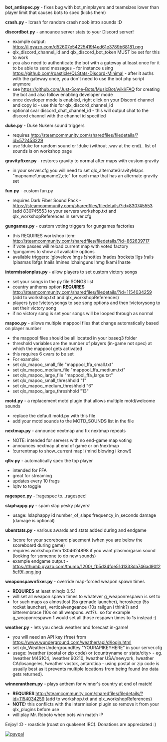 <strong>bot_antispec.py</strong> - fixes bug with bot_minplayers and teamsizes lower than player limit that causes bots to spec (kicks them)

<strong>crash.py</strong> - !crash for random crash noob intro sounds :D

<strong>discordbot.py</strong> - announce server stats to your Discord server!
- example output: https://i.gyazo.com/d52607e54225419f4ed61e3789b68181.png
- qlx_discord_channel_id and qlx_discord_bot_token MUST be set for this to work
- you also need to authenticate the bot with a gateway at least once for it to be able to send messages - for instance using https://github.com/roasticle/QLStats-Discord-Minimal - after it auths with the gateway once, you don't need to use the bot php script anymore
- see https://github.com/Just-Some-Bots/MusicBot/wiki/FAQ for creating the bot and also follow enabling developer mode
- once developer mode is enabled, right click on your Discord channel and copy id - use this for qlx_discord_channel_id
- optional cvar discord_chat_channel_id - this will output chat to the discord channel with the channel id specified

<strong>duke.py</strong> - Duke Nukem sound triggers
- requires http://steamcommunity.com/sharedfiles/filedetails/?id=572453229
- use !duke for random sound or !duke <soundname> (without .wav at the end).. list of sounds is on workshop page

<strong>gravityfixer.py</strong> - restores gravity to normal after maps with custom gravity
- in your server.cfg you will need to set qlx_alternateGravityMaps "mapname1,mapname2,etc" for each map that has an alternate gravity set 

<strong>fun.py</strong> - custom fun.py
- requires Dark Fiber Sound Pack - https://steamcommunity.com/sharedfiles/filedetails/?id=830745553 (add 830745553 to your servers workshop.txt and qlx_workshopReferences in server.cfg

<strong>gungames.py</strong> - custom voting triggers for gungames factories
- this REQUIRES workshop item: http://steamcommunity.com/sharedfiles/filedetails/?id=862639717
- if vote passes will reload current map with voted factory
- !gungames to show all available options
- available triggers: !glovelove !mgs !shotties !nades !rockets !lgs !rails !plasmas !bfgs !nails !mines !chainguns !hmg !kami !haste

<strong>intermissionplus.py</strong> - allow players to set custom victory songs
- set your songs in the py file SONGS list
- country anthems option <strong>REQUIRES</strong> http://steamcommunity.com/sharedfiles/filedetails/?id=1154034259 (add to workshop.txt and qlx_workshopReferences)
- players type !victorysongs to see song options and then !victorysong <song number> to set their victory song
- if no victory song is set your songs will be looped through as normal

<strong>mapoo.py</strong> - allows multiple mappool files that change automatically based on player number
- the mappool files should be all located in your baseq3 folder
- threshold variables are the number of players (in-game not spec) at which the mappool gets activated
- this requires 6 cvars to be set
- For example:
- set qlx_mapoo_small_file "mappool_ffa_small.txt"
- set qlx_mapoo_medium_file "mappool_ffa_medium.txt"
- set qlx_mapoo_large_file "mappool_ffa_large.txt"
- set qlx_mapoo_small_threshhold "1"
- set qlx_mapoo_medium_threshhold "6"
- set qlx_mapoo_large_threshhold "13"

<strong>motd.py</strong> - a replacement motd plugin that allows multiple motd/welcome sounds
- replace the default motd.py with this file
- add your motd sounds to the MOTD_SOUNDS list in the file

<strong>nextmap.py</strong> - announce nextmap and fix nextmap repeats
- NOTE: intended for servers with no end-game map voting
- announces nextmap at end of game or on !nextmap
- !currentmap to show..current map! (mind blowing i know!)

<strong>qltv.py</strong> - automatically spec the top player
- intended for FFA
- great for streaming
- updates every 10 frags
- !qltv to toggle

<strong>ragespec.py</strong> - !ragespec to...ragespec!

<strong>slaphappy.py</strong> - spam slap pesky players!
- usage: !slaphappy id number_of_slaps frequency_in_seconds damage (damage is optional)

<strong>uberstats.py</strong> - various awards and stats added during and endgame
- !score for your scoreboard placement (when you are below the scoreboard during game)
- requires workshop item 1304624898 if you want plasmorgasm sound (looking for someone to do new sounds)
- example endgame output - https://thumb.gyazo.com/thumb/1200/_fb5d34fde51d1333da746ad90f25cf9f-png.jpg

<strong>weaponspawnfixer.py</strong> - override map-forced weapon spawn times
- <strong>REQUIRES</strong> at least minqlx 0.5.1
- will set all weapon spawn times to whatever g_weaponrespawn is set to
- for such maps as almostlost (5s grenade launcher), heroskeep (5s rocket launcher), verticalvengeance (10s railgun i think?) and bitterembrace (10s on all weapons..wtf?).. so for example g_weaponrespawn 1 would set all those respawn times to 1s instead :)

<strong>weather.py</strong> - lets you check weather and forecast in-game!
- you will need an API key (free) from https://www.wunderground.com/weather/api/d/login.html
- set qlx_WeatherUndergroundKey "YOURAPIKEYHERE" in your server.cfg
- usage: !weather (postal or zip code) or (countryname or state/city> - eg. !weather M4S1C4, !weather 90210, !weather USA/newyork, !weather CA/losangeles, !weather vostok, antarctica - using postal or zip code is usually best as it prevents multiple locations from being found (no data gets returned).

<strong>winneranthem.py</strong> - plays anthem for winner's country at end of match!
  - <strong>REQUIRES</strong> http://steamcommunity.com/sharedfiles/filedetails/?id=1154034259 (add to workshop.txt and qlx_workshopReferences)
  - <strong>NOTE:</strong> this conflicts with the intermission plugin so remove it from your qlx_plugins before use
  - will play Mr. Roboto when bots win match :P

Enjoy! :D - roasticle (roast on quakenet IRC). Donations are appreciated :)


[![paypal](https://www.paypalobjects.com/en_US/i/btn/btn_donateCC_LG.gif)](https://www.paypal.com/cgi-bin/webscr?cmd=_s-xclick&hosted_button_id=L4PCX7WVF4L7G)
